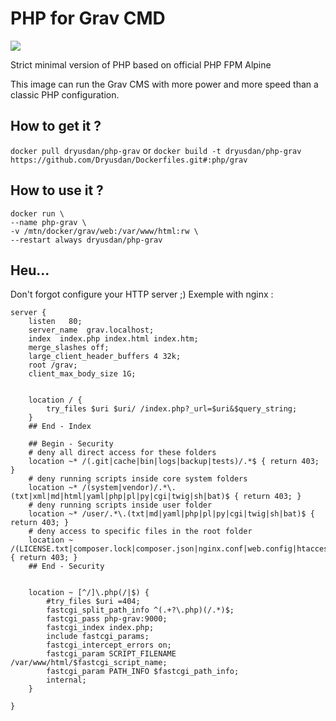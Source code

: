 # PHP for Grav CMD

[![](https://images.microbadger.com/badges/image/dryusdan/php-grav.svg)](https://microbadger.com/images/dryusdan/php-grav "Get your own image badge on microbadger.com")

Strict minimal version of PHP based on official PHP FPM Alpine

This image can run the Grav CMS with more power and more speed than a classic PHP configuration.

## How to get it ?

`docker pull dryusdan/php-grav`
or
`docker build -t dryusdan/php-grav https://github.com/Dryusdan/Dockerfiles.git#:php/grav`

## How to use it ?
```
docker run \
--name php-grav \
-v /mtn/docker/grav/web:/var/www/html:rw \
--restart always dryusdan/php-grav
```

## Heu...
Don't forgot configure your HTTP server ;) Exemple with nginx : 

```
server {
    listen   80;
    server_name  grav.localhost;
    index  index.php index.html index.htm;
    merge_slashes off;
    large_client_header_buffers 4 32k;
    root /grav;
    client_max_body_size 1G;


    location / {
        try_files $uri $uri/ /index.php?_url=$uri&$query_string;
    }
    ## End - Index

    ## Begin - Security
    # deny all direct access for these folders
    location ~* /(.git|cache|bin|logs|backup|tests)/.*$ { return 403; }
    # deny running scripts inside core system folders
    location ~* /(system|vendor)/.*\.(txt|xml|md|html|yaml|php|pl|py|cgi|twig|sh|bat)$ { return 403; }
    # deny running scripts inside user folder
    location ~* /user/.*\.(txt|md|yaml|php|pl|py|cgi|twig|sh|bat)$ { return 403; }
    # deny access to specific files in the root folder
    location ~ /(LICENSE.txt|composer.lock|composer.json|nginx.conf|web.config|htaccess.txt|\.htaccess) { return 403; }
    ## End - Security


    location ~ [^/]\.php(/|$) {
        #try_files $uri =404;
        fastcgi_split_path_info ^(.+?\.php)(/.*)$;
        fastcgi_pass php-grav:9000;
        fastcgi_index index.php;
        include fastcgi_params;
        fastcgi_intercept_errors on;
        fastcgi_param SCRIPT_FILENAME /var/www/html/$fastcgi_script_name;
        fastcgi_param PATH_INFO $fastcgi_path_info;
        internal;
    }

}
```
